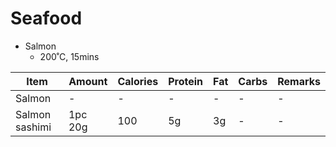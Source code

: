 # Seafood

* Salmon 
    * 200˚C, 15mins

| Item | Amount | Calories | Protein | Fat | Carbs | Remarks |
|---|---|---|---|---|---|---|
| Salmon | - | - | - | - | - | - |
| Salmon sashimi | 1pc 20g | 100 | 5g | 3g | - | - |
